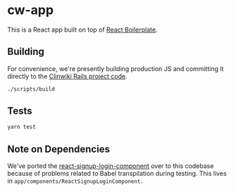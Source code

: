 # cw-app

This is a React app built on top of
[React Boilerplate](https://github.com/react-boilerplate/react-boilerplate).

## Building
For convenience, we're presently building production JS
and committing it directly to the
[Clinwiki Rails project code](https://github.com/clinwiki-org/clinwiki).

```bash
./scripts/build
```

## Tests
```bash
yarn test
```

## Note on Dependencies

We've ported the [react-signup-login-component](https://www.npmjs.com/package/react-signup-login-component)
over to this codebase because of problems related to Babel transpilation
during testing. This lives in `app/components/ReactSignupLoginComponent`.
